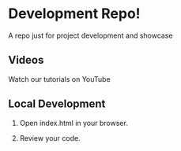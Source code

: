 # Development Repo!

A repo just for project development and showcase

## Videos

Watch our tutorials on YouTube

## Local Development

1. Open index.html in your browser.

2. Review your code.
